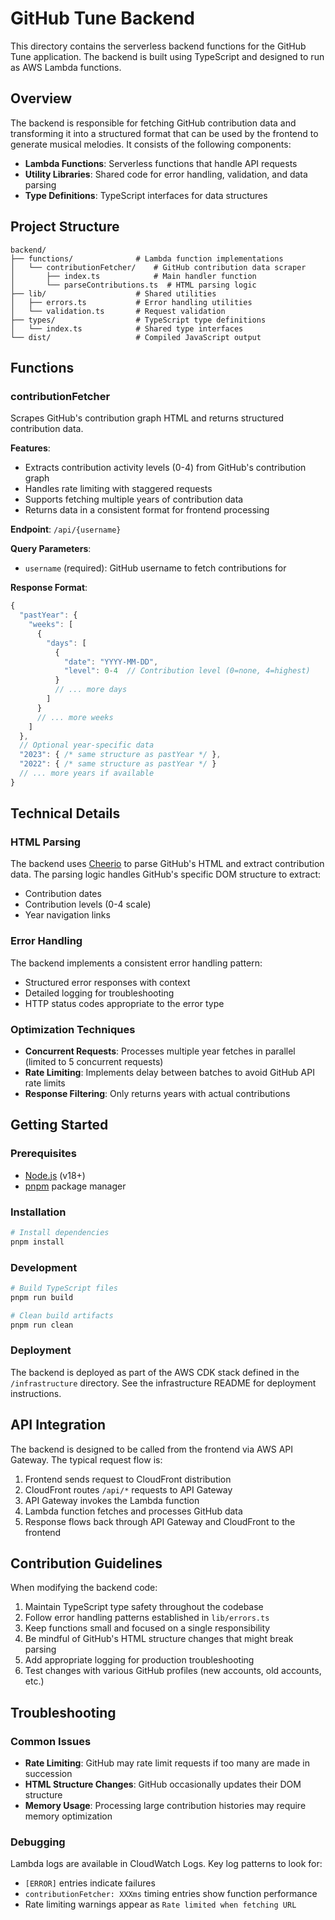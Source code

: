 # GitHub Tune Backend

This directory contains the serverless backend functions for the GitHub Tune application. The backend is built using TypeScript and designed to run as AWS Lambda functions.

## Overview

The backend is responsible for fetching GitHub contribution data and transforming it into a structured format that can be used by the frontend to generate musical melodies. It consists of the following components:

- **Lambda Functions**: Serverless functions that handle API requests
- **Utility Libraries**: Shared code for error handling, validation, and data parsing
- **Type Definitions**: TypeScript interfaces for data structures

## Project Structure

```
backend/
├── functions/              # Lambda function implementations
│   └── contributionFetcher/    # GitHub contribution data scraper
│       ├── index.ts            # Main handler function
│       └── parseContributions.ts  # HTML parsing logic
├── lib/                    # Shared utilities
│   ├── errors.ts           # Error handling utilities
│   └── validation.ts       # Request validation
├── types/                  # TypeScript type definitions
│   └── index.ts            # Shared type interfaces
└── dist/                   # Compiled JavaScript output
```

## Functions

### contributionFetcher

Scrapes GitHub's contribution graph HTML and returns structured contribution data.

**Features**:
- Extracts contribution activity levels (0-4) from GitHub's contribution graph
- Handles rate limiting with staggered requests
- Supports fetching multiple years of contribution data
- Returns data in a consistent format for frontend processing

**Endpoint**: `/api/{username}`

**Query Parameters**:
- `username` (required): GitHub username to fetch contributions for

**Response Format**:
```typescript
{
  "pastYear": {
    "weeks": [
      {
        "days": [
          {
            "date": "YYYY-MM-DD",
            "level": 0-4  // Contribution level (0=none, 4=highest)
          }
          // ... more days
        ]
      }
      // ... more weeks
    ]
  },
  // Optional year-specific data
  "2023": { /* same structure as pastYear */ },
  "2022": { /* same structure as pastYear */ }
  // ... more years if available
}
```

## Technical Details

### HTML Parsing

The backend uses [Cheerio](https://cheerio.js.org/) to parse GitHub's HTML and extract contribution data. The parsing logic handles GitHub's specific DOM structure to extract:

- Contribution dates
- Contribution levels (0-4 scale)
- Year navigation links

### Error Handling

The backend implements a consistent error handling pattern:
- Structured error responses with context
- Detailed logging for troubleshooting
- HTTP status codes appropriate to the error type

### Optimization Techniques

- **Concurrent Requests**: Processes multiple year fetches in parallel (limited to 5 concurrent requests)
- **Rate Limiting**: Implements delay between batches to avoid GitHub API rate limits
- **Response Filtering**: Only returns years with actual contributions

## Getting Started

### Prerequisites

- [Node.js](https://nodejs.org/) (v18+)
- [pnpm](https://pnpm.io/) package manager

### Installation

```bash
# Install dependencies
pnpm install
```

### Development

```bash
# Build TypeScript files
pnpm run build

# Clean build artifacts
pnpm run clean
```

### Deployment

The backend is deployed as part of the AWS CDK stack defined in the `/infrastructure` directory. See the infrastructure README for deployment instructions.

## API Integration

The backend is designed to be called from the frontend via AWS API Gateway. The typical request flow is:

1. Frontend sends request to CloudFront distribution
2. CloudFront routes `/api/*` requests to API Gateway
3. API Gateway invokes the Lambda function
4. Lambda function fetches and processes GitHub data
5. Response flows back through API Gateway and CloudFront to the frontend

## Contribution Guidelines

When modifying the backend code:

1. Maintain TypeScript type safety throughout the codebase
2. Follow error handling patterns established in `lib/errors.ts`
3. Keep functions small and focused on a single responsibility
4. Be mindful of GitHub's HTML structure changes that might break parsing
5. Add appropriate logging for production troubleshooting
6. Test changes with various GitHub profiles (new accounts, old accounts, etc.)

## Troubleshooting

### Common Issues

- **Rate Limiting**: GitHub may rate limit requests if too many are made in succession
- **HTML Structure Changes**: GitHub occasionally updates their DOM structure
- **Memory Usage**: Processing large contribution histories may require memory optimization

### Debugging

Lambda logs are available in CloudWatch Logs. Key log patterns to look for:

- `[ERROR]` entries indicate failures
- `contributionFetcher: XXXms` timing entries show function performance
- Rate limiting warnings appear as `Rate limited when fetching URL`
